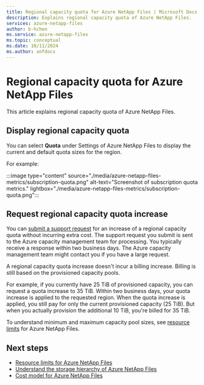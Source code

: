 ```yaml
---
title: Regional capacity quota for Azure NetApp Files | Microsoft Docs
description: Explains regional capacity quota of Azure NetApp Files.
services: azure-netapp-files
author: b-hchen
ms.service: azure-netapp-files
ms.topic: conceptual
ms.date: 10/11/2024
ms.author: anfdocs
---
```

# Regional capacity quota for Azure NetApp Files

This article explains regional capacity quota of Azure NetApp Files.

## Display regional capacity quota

You can select **Quota** under Settings of Azure NetApp Files to display the current and default quota sizes for the region. 

For example: 

:::image type="content" source="./media/azure-netapp-files-metrics/subscription-quota.png" alt-text="Screenshot of subscription quota metrics." lightbox="./media/azure-netapp-files-metrics/subscription-quota.png":::

## Request regional capacity quota increase

You can [submit a support request](azure-netapp-files-resource-limits.md#request-limit-increase) for an increase of a regional capacity quota without incurring extra cost. The support request you submit is sent to the Azure capacity management team for processing. You typically receive a response within two business days. The Azure capacity management team might contact you if you have a large request.  

A regional capacity quota increase doesn't incur a billing increase. Billing is still based on the provisioned capacity pools.

For example, if you currently have 25 TiB of provisioned capacity, you can request a quota increase to 35 TiB.  Within two business days, your quota increase is applied to the requested region. When the quota increase is applied, you still pay for only the current provisioned capacity (25 TiB). But when you actually provision the additional 10 TiB, you're billed for 35 TiB.

To understand minimum and maximum capacity pool sizes, see [resource limits](azure-netapp-files-resource-limits.md#resource-limits) for Azure NetApp Files.

## Next steps  

- [Resource limits for Azure NetApp Files](azure-netapp-files-resource-limits.md)
- [Understand the storage hierarchy of Azure NetApp Files](azure-netapp-files-understand-storage-hierarchy.md)
- [Cost model for Azure NetApp Files](azure-netapp-files-cost-model.md)
